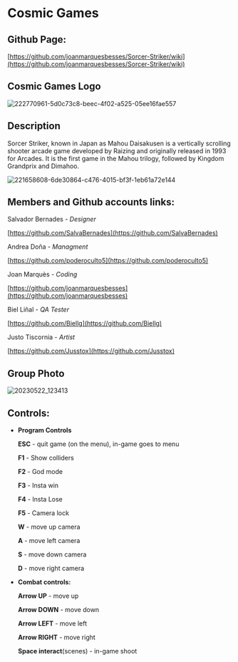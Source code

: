 # Cosmic Games

## **Github Page:**

  [https://github.com/joanmarquesbesses/Sorcer-Striker/wiki](https://github.com/joanmarquesbesses/Sorcer-Striker/wiki)
  
  
## **Cosmic Games Logo**

![222770961-5d0c73c8-beec-4f02-a525-05ee16fae557](https://github.com/SalvaBernades/R/assets/125651873/ff222716-d5c8-495d-8929-f6e6b41889b6)


## **Description**

Sorcer Striker, known in Japan as Mahou Daisakusen is a vertically scrolling shooter arcade game developed by Raizing and originally released in 1993 for Arcades. It is the first game in the Mahou trilogy, followed by Kingdom Grandprix and Dimahoo.

   ![221658608-6de30864-c476-4015-bf3f-1eb61a72e144](https://github.com/SalvaBernades/R/assets/125651873/abcb5781-a336-467f-ae05-ae9e5672d7be)


## **Members and Github accounts links:**

Salvador Bernades - *Designer*

[https://github.com/SalvaBernades](https://github.com/SalvaBernades)

Andrea Doña - *Managment*

[https://github.com/poderoculto5](https://github.com/poderoculto5)

Joan Marquès - *Coding*

[https://github.com/joanmarquesbesses](https://github.com/joanmarquesbesses)

Biel Liñal - *QA Tester*

[https://github.com/Biellg](https://github.com/Biellg)

Justo Tiscornia - *Artist*

[https://github.com/Jusstox](https://github.com/Jusstox)


## **Group Photo**

![20230522_123413](https://github.com/SalvaBernades/R/assets/125651873/c0bbc080-c9cc-47f3-ae0d-fee03241ae20)


## **Controls:**

- **Program Controls**

  **ESC** - quit game (on the menu), in-game goes to menu

  **F1** - Show colliders

  **F2** - God mode

  **F3** - Insta win

  **F4** - Insta Lose

  **F5** - Camera lock

  **W** - move up camera
 
  **A** - move left camera

  **S** - move down camera

  **D** - move right camera

- **Combat controls:**

  **Arrow UP** - move up

  **Arrow DOWN** - move down

  **Arrow LEFT** - move left 

  **Arrow RIGHT** - move right 

  **Space interact**(scenes) - in-game shoot
